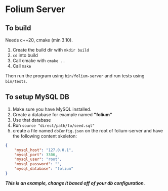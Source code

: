 # Folium Server

## To build
Needs c++20, cmake (min 3.10).

1. Create the build dir with `mkdir build`
2. `cd` into build
3. Call cmake with `cmake ..`
4. Call `make`

Then run the program using
`bin/folium-server` and run tests using `bin/tests`.

## To setup MySQL DB

1. Make sure you have MySQL installed.
2. Create a database for example named **"folium"**
3. Use that database
4. Run `source "direct/path/to/seed.sql"`
5. create a file named `dbConfig.json` on the root of folium-server and have the following content skeleton:

```json
{
    "mysql_host": "127.0.0.1",
    "mysql_port": 3306,
    "mysql_user": "root",
    "mysql_password": "",
    "mysql_database": "folium"
}
```
***This is an example, change it based off of your db configuration.***